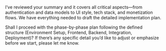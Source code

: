 I’ve reviewed your summary and it covers all critical aspects—from authentication and data models to UI style, tech stack, and monetization flows. We have everything needed to draft the detailed implementation plan. 

Shall I proceed with the phase-by-phase plan following the defined structure (Environment Setup, Frontend, Backend, Integration, Deployment)? If there’s any specific detail you’d like to adjust or emphasize before we start, please let me know.